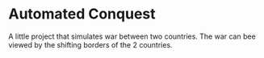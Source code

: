 # Automated Conquest

A little project that simulates war between two countries. The war can bee viewed by the shifting borders of the 2 countries.
